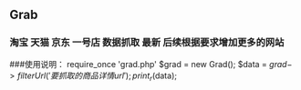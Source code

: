 ## Grab
### 淘宝 天猫  京东 一号店  数据抓取 最新 后续根据要求增加更多的网站
###使用说明：
    require_once 'grad.php'
    $grad = new Grad();
    $data   = $grad->filterUrl('要抓取的商品详情url');
    print_r($data);
